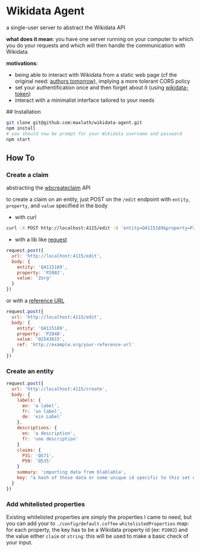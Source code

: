 # Wikidata Agent

a single-user server to abstract the Wikidata API

**what does it mean**: you have one server running on your computer to which you do your requests and which will then handle the communication with Wikidata

**motivations**:
- being able to interact with Wikidata from a static web page (cf the original need: [authors tomorrow](https://github.com/inventaire/inventaire-authors-birthday#authors-tomorrow)), implying a more tolerant CORS policy
- set your authentification once and then forget about it (using [wikidata-token](https://github.com/maxlath/wikidata-token))
- interact with a minimalist interface tailored to your needs

## Installation

```sh
git clone git@github.com:maxlath/wikidata-agent.git
npm install
# you should now be prompt for your Wikidata username and password
npm start
```

## How To

### Create a claim
abstracting the [wbcreateclaim](https://www.wikidata.org/w/api.php?action=help&modules=wbcreateclaim) API

to create a claim on an entity, just POST on the `/edit` endpoint with `entity`, `property`, and `value` specified in the body

* with curl

```bash
curl -X POST http://localhost:4115/edit -d 'entity=Q4115189&property=P2002&value=Zorg'
```

* with a lib like [request](https://github.com/request/request)

```javascript
request.post({
  url: 'http://localhost:4115/edit',
  body: {
    entity: 'Q4115189',
    property: 'P2002',
    value: 'Zorg'
  }
})
```

or with a [reference URL](https://www.wikidata.org/wiki/Property:P854)

```javascript
request.post({
  url: 'http://localhost:4115/edit',
  body: {
    entity: 'Q4115189',
    property: 'P2848',
    value: 'Q1543615',
    ref: 'http://example.org/your-reference-url'
  }
})
```

### Create an entity

```javascript
request.post({
  url: 'http://localhost:4115/create',
  body: {
    labels: {
      en: 'a label',
      fr: 'un label',
      de: 'ein Label'
    },
    descriptions: {
      en: 'a description',
      fr: 'une description'
    }
    claims: {
      P31: 'Q571',
      P50: 'Q535'
    }
    summary: 'importing data from blablabla',
    key: "a hash of those data or some unique id specific to this set of data to make sure this entity isn't added twice"
  }
})
```

### Add whitelisted properties
Existing whitelisted properties are simply the properties I came to need, but you can add your to `./config/default.coffee` `whitelistedProperties` map: for each property, the key has to be a Wikidata property id (ex: `P2002`) and the value either `claim` or `string`: this will be used to make a basic check of your input.
